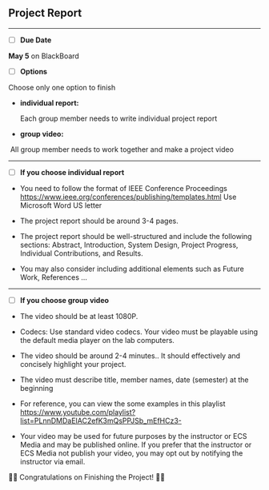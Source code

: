 ## Project Report

-----------

- [ ] **Due Date**

**May 5** on BlackBoard

- [ ] **Options**

Choose only one option to finish

* **individual report:**

  Each group member needs to write individual project report

* **group video:**

​	All group member needs to work together and make a project video

--------

- [ ] **If you choose individual report**

* You need to follow the format of IEEE Conference Proceedings
https://www.ieee.org/conferences/publishing/templates.html 
Use Microsoft Word US letter

* The project report should be around 3-4 pages.

* The project report should be well-structured and include the following sections: Abstract, Introduction, System Design, Project Progress, Individual Contributions, and Results.

* You may also consider including additional elements such as Future Work, References ...

------

- [ ] **If you choose group video**

* The video should be at least 1080P.

* Codecs: Use standard video codecs. Your video must be playable using the default media player on the lab computers.

* The video should be around 2-4 minutes.. It should effectively and concisely highlight your project.

* The video must describe title, member names, date (semester) at the beginning

* For reference, you can view the some examples in this playlist 
https://www.youtube.com/playlist?list=PLnnDMDaEIAC2efK3mQsPPJSb_mEfHCz3- 

* Your video may be used for future purposes by the instructor or ECS Media and may be published online. If you prefer that the instructor or ECS Media not publish your video, you may opt out by notifying the instructor via email.

🎉🎉 Congratulations on Finishing the Project!  🎉🎉
